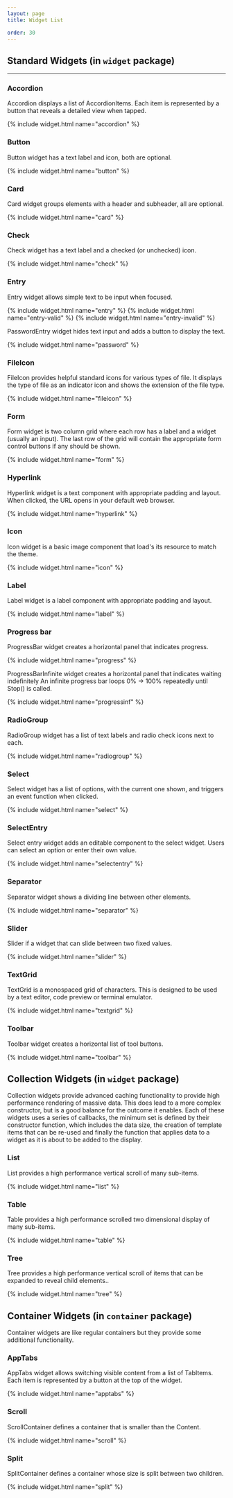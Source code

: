 ```yaml
---
layout: page
title: Widget List

order: 30
---
```


## Standard Widgets (in `widget` package)

---

### Accordion

Accordion displays a list of AccordionItems. Each item is represented by a button that reveals a detailed view when tapped.

{% include widget.html name="accordion" %}

### Button

Button widget has a text label and icon, both are optional.

{% include widget.html name="button" %}

### Card

Card widget groups elements with a header and subheader, all are optional.

{% include widget.html name="card" %}

### Check

Check widget has a text label and a checked (or unchecked) icon.

{% include widget.html name="check" %}

### Entry

Entry widget allows simple text to be input when focused.

{% include widget.html name="entry" %}
{% include widget.html name="entry-valid" %}
{% include widget.html name="entry-invalid" %}

PasswordEntry widget hides text input and adds a button to display the text.

{% include widget.html name="password" %}

### FileIcon

FileIcon provides helpful standard icons for various types of file.
It displays the type of file as an indicator icon and shows the extension of the file type.

{% include widget.html name="fileicon" %}

### Form

Form widget is two column grid where each row has a label and a widget (usually an input). The last row of the grid will contain the appropriate form control buttons if any should be shown.

{% include widget.html name="form" %}

### Hyperlink

Hyperlink widget is a text component with appropriate padding and layout. When clicked, the URL opens in your default web browser.

{% include widget.html name="hyperlink" %}

### Icon

Icon widget is a basic image component that load's its resource to match the theme.

{% include widget.html name="icon" %}

### Label

Label widget is a label component with appropriate padding and layout.

{% include widget.html name="label" %}

### Progress bar

ProgressBar widget creates a horizontal panel that indicates progress.

{% include widget.html name="progress" %}

ProgressBarInfinite widget creates a horizontal panel that indicates waiting indefinitely An infinite progress bar loops 0% -> 100% repeatedly until Stop() is called.

{% include widget.html name="progressinf" %}

### RadioGroup

RadioGroup widget has a list of text labels and radio check icons next to each.

{% include widget.html name="radiogroup" %}

### Select

Select widget has a list of options, with the current one shown, and triggers an event function when clicked.

{% include widget.html name="select" %}

### SelectEntry

Select entry widget adds an editable component to the select widget.
Users can select an option or enter their own value.

{% include widget.html name="selectentry" %}

### Separator

Separator widget shows a dividing line between other elements.

{% include widget.html name="separator" %}

### Slider

Slider if a widget that can slide between two fixed values.

{% include widget.html name="slider" %}

### TextGrid

TextGrid is a monospaced grid of characters. This is designed to be used by a text editor, code preview or terminal emulator.

{% include widget.html name="textgrid" %}

### Toolbar

Toolbar widget creates a horizontal list of tool buttons.

{% include widget.html name="toolbar" %}


## Collection Widgets (in `widget` package)

Collection widgets provide advanced caching functionality to provide high performance rendering of massive data. This does lead to a more complex constructor,
but is a good balance for the outcome it enables.
Each of these widgets uses a series of callbacks, the minimum set is defined by their constructor function, which includes the data size, the creation of template items that can be re-used and finally the function that applies data to a widget as it is about to be added to the display.

### List

List provides a high performance vertical scroll of many sub-items.

{% include widget.html name="list" %}

### Table

Table provides a high performance scrolled two dimensional display of many sub-items.

{% include widget.html name="table" %}

### Tree

Tree provides a high performance vertical scroll of items that can be expanded to reveal child elements..

{% include widget.html name="tree" %}


## Container Widgets (in `container` package)

Container widgets are like regular containers but they provide some additional functionality.

### AppTabs

AppTabs widget allows switching visible content from a list of TabItems. Each item is represented by a button at the top of the widget.

{% include widget.html name="apptabs" %}

### Scroll

ScrollContainer defines a container that is smaller than the Content.

{% include widget.html name="scroll" %}

### Split

SplitContainer defines a container whose size is split between two children.

{% include widget.html name="split" %}
